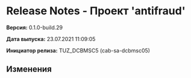 # Release Notes - Проект 'antifraud'

**Версия:** 0.1.0-build.29

**Дата выпуска:** 23.07.2021 11:09:05

**Инициатор релиза:** TUZ_DCBMSC5 (cab-sa-dcbmsc05)

## Изменения
